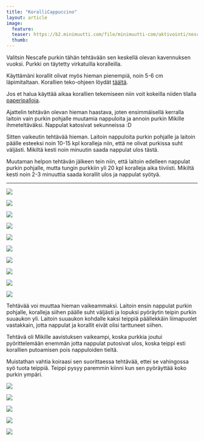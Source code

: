 ```yaml
---
title: "KoralliCappuccino"
layout: article
image:
  feature:
  teaser: https://b2.minimuutti.com/file/minimuutti-com/aktivointi/nescafe-purkki/DS11538-245px.jpg
  thumb:
---
```


Valitsin Nescafe purkin tähän tehtävään sen keskellä olevan kavennuksen vuoksi. Purkki on täytetty virkatuilla koralleilla.

Käyttämäni korallit olivat myös hieman pienempiä, noin 5-6 cm läpimitaltaan. Korallien teko-ohjeen löydät [täältä](/aktivointi/korallit/).

Jos et halua käyttää aikaa korallien tekemiseen niin voit kokeilla niiden tilalla [paperipalloja](/aktivointi/minitehtavia/#paperipallot).

Ajattelin tehtävän olevan hieman haastava, joten ensimmäisellä kerralla laitoin vain purkin pohjalle muutamia nappuloita ja annoin purkin Mikille ihmeteltäväksi. Nappulat katosivat sekunneissa :D

Sitten vaikeutin tehtävää hieman. Laitoin nappuloita purkin pohjalle ja laitoin päälle esteeksi noin 10-15 kpl koralleja niin, että ne olivat purkissa suht väljästi. Mikiltä kesti noin minuutin saada nappulat ulos tästä.

Muutaman helpon tehtävän jälkeen tein niin, että laitoin edelleen nappulat purkin pohjalle, mutta tungin purkkiin yli 20 kpl koralleja aika tiiviisti. Mikiltä kesti noin 2-3 minuuttia saada korallit ulos ja nappulat syötyä.

---

![](https://b2.minimuutti.com/file/minimuutti-com/aktivointi/nescafe-purkki/DS11428-800px.jpg)

![](https://b2.minimuutti.com/file/minimuutti-com/aktivointi/nescafe-purkki/DS11422-800px.jpg)

![](https://b2.minimuutti.com/file/minimuutti-com/aktivointi/nescafe-purkki/DS11430-800px.jpg)

![](https://b2.minimuutti.com/file/minimuutti-com/aktivointi/nescafe-purkki/DS11461-800px.jpg)

![](https://b2.minimuutti.com/file/minimuutti-com/aktivointi/nescafe-purkki/DS11521-800px.jpg)

![](https://b2.minimuutti.com/file/minimuutti-com/aktivointi/nescafe-purkki/DS11538-800px.jpg)

![](https://b2.minimuutti.com/file/minimuutti-com/aktivointi/nescafe-purkki/DS11583-800px.jpg)

![](https://b2.minimuutti.com/file/minimuutti-com/aktivointi/nescafe-purkki/DS11601-800px.jpg)

![](https://b2.minimuutti.com/file/minimuutti-com/aktivointi/nescafe-purkki/DS11636-800px.jpg)

![](https://b2.minimuutti.com/file/minimuutti-com/aktivointi/nescafe-purkki/DS11699-800px.jpg)

Tehtävää voi muuttaa hieman vaikeammaksi. Laitoin ensin nappulat purkin pohjalle, koralleja siihen päälle suht väljästi ja lopuksi pyöräytin teipin purkin suuaukon yli. Laitoin suuaukon kohdalle kaksi teippiä päällekkäin liimapuolet vastakkain, jotta nappulat ja korallit eivät olisi tarttuneet siihen.

Tehtävä oli Mikille aavistuksen vaikeampi, koska purkkia joutui pyörittelemään enemmän jotta nappulat putosivat ulos, koska teippi esti korallien putoamisen pois nappuloiden tieltä.

Muistathan vahtia koiraasi sen suorittaessa tehtävää, ettei se vahingossa syö tuota teippiä. Teippi pysyy paremmin kiinni kun sen pyöräyttää koko purkin ympäri.

![](https://b2.minimuutti.com/file/minimuutti-com/aktivointi/nescafe-purkki/DS39983-800px.jpg)

![](https://b2.minimuutti.com/file/minimuutti-com/aktivointi/nescafe-purkki/DS40009-800px.jpg)

![](https://b2.minimuutti.com/file/minimuutti-com/aktivointi/nescafe-purkki/DS40010-800px.jpg)

![](https://b2.minimuutti.com/file/minimuutti-com/aktivointi/nescafe-purkki/DS40014-800px.jpg)

![](https://b2.minimuutti.com/file/minimuutti-com/aktivointi/nescafe-purkki/DS40015-800px.jpg)

